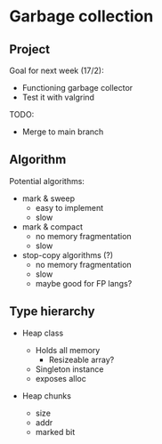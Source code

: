 # Garbage collection

## Project

Goal for next week (17/2):
- Functioning garbage collector
- Test it with valgrind

TODO:
- Merge to main branch

## Algorithm

Potential algorithms:
- mark & sweep
    - easy to implement
    - slow
- mark & compact
    - no memory fragmentation
    - slow
- stop-copy algorithms (?)
    - no memory fragmentation
    - slow
    - maybe good for FP langs?

## Type hierarchy

- Heap class
    - Holds all memory
        - Resizeable array?
    - Singleton instance
    - exposes alloc

- Heap chunks
    - size
    - addr
    - marked bit